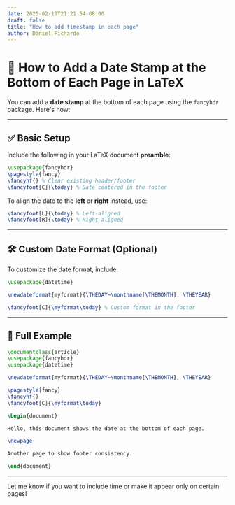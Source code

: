 ```yaml
---
date: 2025-02-19T21:21:54-08:00
draft: false
title: "How to add timestamp in each page"
author: Daniel Pichardo
---
```



# 📅 How to Add a Date Stamp at the Bottom of Each Page in LaTeX

You can add a **date stamp** at the bottom of each page using the `fancyhdr` package. Here's how:

---

## ✅ Basic Setup

Include the following in your LaTeX document **preamble**:

```latex
\usepackage{fancyhdr}
\pagestyle{fancy}
\fancyhf{} % Clear existing header/footer
\fancyfoot[C]{\today} % Date centered in the footer
```

To align the date to the **left** or **right** instead, use:

```latex
\fancyfoot[L]{\today} % Left-aligned
\fancyfoot[R]{\today} % Right-aligned
```

---

## 🛠️ Custom Date Format (Optional)

To customize the date format, include:

```latex
\usepackage{datetime}

\newdateformat{myformat}{\THEDAY~\monthname[\THEMONTH], \THEYEAR}

\fancyfoot[C]{\myformat\today} % Custom format in the footer
```

---

## 📝 Full Example

```latex
\documentclass{article}
\usepackage{fancyhdr}
\usepackage{datetime}

\newdateformat{myformat}{\THEDAY~\monthname[\THEMONTH], \THEYEAR}

\pagestyle{fancy}
\fancyhf{}
\fancyfoot[C]{\myformat\today}

\begin{document}

Hello, this document shows the date at the bottom of each page.

\newpage

Another page to show footer consistency.

\end{document}
```

---

Let me know if you want to include time or make it appear only on certain pages!